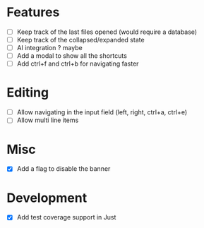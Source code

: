 # Features
- [ ] Keep track of the last files opened (would require a database)
- [ ] Keep track of the collapsed/expanded state
- [ ] AI integration ? maybe
- [ ] Add a modal to show all the shortcuts
- [ ] Add ctrl+f and ctrl+b for navigating faster

# Editing
- [ ] Allow navigating in the input field (left, right, ctrl+a, ctrl+e)
- [ ] Allow multi line items

# Misc
- [x] Add a flag to disable the banner

# Development
- [x] Add test coverage support in Just
